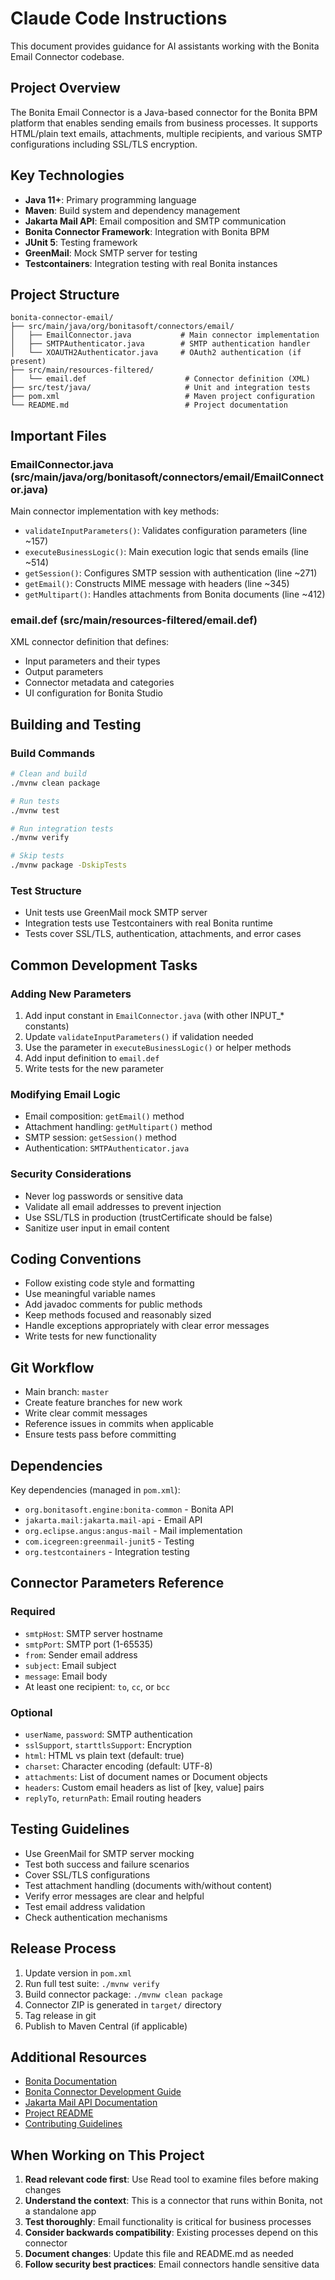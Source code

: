 # Claude Code Instructions

This document provides guidance for AI assistants working with the Bonita Email Connector codebase.

## Project Overview

The Bonita Email Connector is a Java-based connector for the Bonita BPM platform that enables sending emails from business processes. It supports HTML/plain text emails, attachments, multiple recipients, and various SMTP configurations including SSL/TLS encryption.

## Key Technologies

- **Java 11+**: Primary programming language
- **Maven**: Build system and dependency management
- **Jakarta Mail API**: Email composition and SMTP communication
- **Bonita Connector Framework**: Integration with Bonita BPM
- **JUnit 5**: Testing framework
- **GreenMail**: Mock SMTP server for testing
- **Testcontainers**: Integration testing with real Bonita instances

## Project Structure

```
bonita-connector-email/
├── src/main/java/org/bonitasoft/connectors/email/
│   ├── EmailConnector.java           # Main connector implementation
│   ├── SMTPAuthenticator.java        # SMTP authentication handler
│   └── XOAUTH2Authenticator.java     # OAuth2 authentication (if present)
├── src/main/resources-filtered/
│   └── email.def                      # Connector definition (XML)
├── src/test/java/                     # Unit and integration tests
├── pom.xml                            # Maven project configuration
└── README.md                          # Project documentation
```

## Important Files

### EmailConnector.java (src/main/java/org/bonitasoft/connectors/email/EmailConnector.java)

Main connector implementation with key methods:
- `validateInputParameters()`: Validates configuration parameters (line ~157)
- `executeBusinessLogic()`: Main execution logic that sends emails (line ~514)
- `getSession()`: Configures SMTP session with authentication (line ~271)
- `getEmail()`: Constructs MIME message with headers (line ~345)
- `getMultipart()`: Handles attachments from Bonita documents (line ~412)

### email.def (src/main/resources-filtered/email.def)

XML connector definition that defines:
- Input parameters and their types
- Output parameters
- Connector metadata and categories
- UI configuration for Bonita Studio

## Building and Testing

### Build Commands
```bash
# Clean and build
./mvnw clean package

# Run tests
./mvnw test

# Run integration tests
./mvnw verify

# Skip tests
./mvnw package -DskipTests
```

### Test Structure
- Unit tests use GreenMail mock SMTP server
- Integration tests use Testcontainers with real Bonita runtime
- Tests cover SSL/TLS, authentication, attachments, and error cases

## Common Development Tasks

### Adding New Parameters

1. Add input constant in `EmailConnector.java` (with other INPUT_* constants)
2. Update `validateInputParameters()` if validation needed
3. Use the parameter in `executeBusinessLogic()` or helper methods
4. Add input definition to `email.def`
5. Write tests for the new parameter

### Modifying Email Logic

- Email composition: `getEmail()` method
- Attachment handling: `getMultipart()` method
- SMTP session: `getSession()` method
- Authentication: `SMTPAuthenticator.java`

### Security Considerations

- Never log passwords or sensitive data
- Validate all email addresses to prevent injection
- Use SSL/TLS in production (trustCertificate should be false)
- Sanitize user input in email content

## Coding Conventions

- Follow existing code style and formatting
- Use meaningful variable names
- Add javadoc comments for public methods
- Keep methods focused and reasonably sized
- Handle exceptions appropriately with clear error messages
- Write tests for new functionality

## Git Workflow

- Main branch: `master`
- Create feature branches for new work
- Write clear commit messages
- Reference issues in commits when applicable
- Ensure tests pass before committing

## Dependencies

Key dependencies (managed in `pom.xml`):
- `org.bonitasoft.engine:bonita-common` - Bonita API
- `jakarta.mail:jakarta.mail-api` - Email API
- `org.eclipse.angus:angus-mail` - Mail implementation
- `com.icegreen:greenmail-junit5` - Testing
- `org.testcontainers` - Integration testing

## Connector Parameters Reference

### Required
- `smtpHost`: SMTP server hostname
- `smtpPort`: SMTP port (1-65535)
- `from`: Sender email address
- `subject`: Email subject
- `message`: Email body
- At least one recipient: `to`, `cc`, or `bcc`

### Optional
- `userName`, `password`: SMTP authentication
- `sslSupport`, `starttlsSupport`: Encryption
- `html`: HTML vs plain text (default: true)
- `charset`: Character encoding (default: UTF-8)
- `attachments`: List of document names or Document objects
- `headers`: Custom email headers as list of [key, value] pairs
- `replyTo`, `returnPath`: Email routing headers

## Testing Guidelines

- Use GreenMail for SMTP server mocking
- Test both success and failure scenarios
- Cover SSL/TLS configurations
- Test attachment handling (documents with/without content)
- Verify error messages are clear and helpful
- Test email address validation
- Check authentication mechanisms

## Release Process

1. Update version in `pom.xml`
2. Run full test suite: `./mvnw verify`
3. Build connector package: `./mvnw clean package`
4. Connector ZIP is generated in `target/` directory
5. Tag release in git
6. Publish to Maven Central (if applicable)

## Additional Resources

- [Bonita Documentation](https://documentation.bonitasoft.com)
- [Bonita Connector Development Guide](https://documentation.bonitasoft.com/bonita/latest/software-extensibility/connectors)
- [Jakarta Mail API Documentation](https://eclipse-ee4j.github.io/mail/)
- [Project README](README.md)
- [Contributing Guidelines](CONTRIBUTING.md)

## When Working on This Project

1. **Read relevant code first**: Use Read tool to examine files before making changes
2. **Understand the context**: This is a connector that runs within Bonita, not a standalone app
3. **Test thoroughly**: Email functionality is critical for business processes
4. **Consider backwards compatibility**: Existing processes depend on this connector
5. **Document changes**: Update this file and README.md as needed
6. **Follow security best practices**: Email connectors handle sensitive data

